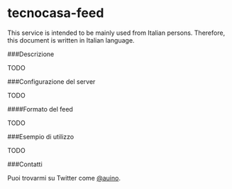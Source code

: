 # tecnocasa-feed

This service is intended to be mainly used from Italian persons.
Therefore, this document is written in Italian language.

###Descrizione

TODO

###Configurazione del server

TODO

####Formato del feed

TODO

###Esempio di utilizzo

TODO

###Contatti

Puoi trovarmi su Twitter come [@auino](https://twitter.com/auino).
